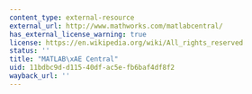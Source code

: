 ```yaml
---
content_type: external-resource
external_url: http://www.mathworks.com/matlabcentral/
has_external_license_warning: true
license: https://en.wikipedia.org/wiki/All_rights_reserved
status: ''
title: "MATLAB\xAE Central"
uid: 11bdbc9d-d115-40df-ac5e-fb6baf4df8f2
wayback_url: ''
---
```

